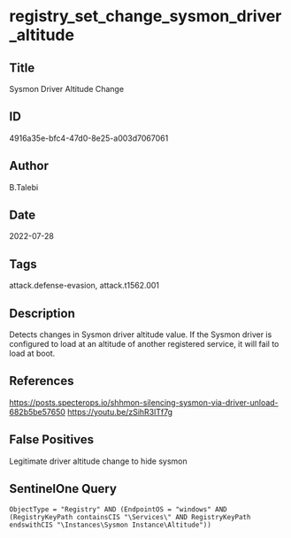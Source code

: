 # registry_set_change_sysmon_driver_altitude

## Title
Sysmon Driver Altitude Change

## ID
4916a35e-bfc4-47d0-8e25-a003d7067061

## Author
B.Talebi

## Date
2022-07-28

## Tags
attack.defense-evasion, attack.t1562.001

## Description
Detects changes in Sysmon driver altitude value.
If the Sysmon driver is configured to load at an altitude of another registered service, it will fail to load at boot.


## References
https://posts.specterops.io/shhmon-silencing-sysmon-via-driver-unload-682b5be57650
https://youtu.be/zSihR3lTf7g

## False Positives
Legitimate driver altitude change to hide sysmon

## SentinelOne Query
```
ObjectType = "Registry" AND (EndpointOS = "windows" AND (RegistryKeyPath containsCIS "\Services\" AND RegistryKeyPath endswithCIS "\Instances\Sysmon Instance\Altitude"))

```